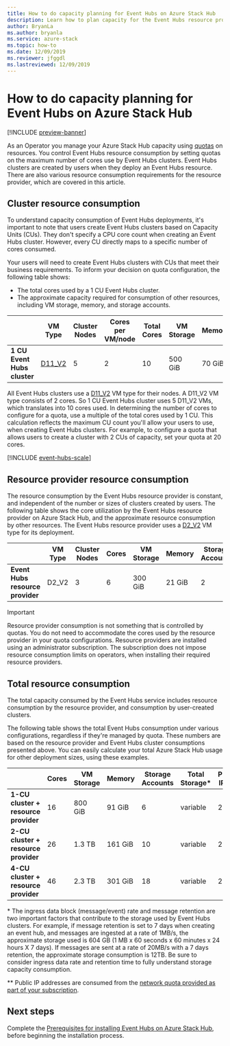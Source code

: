 ```yaml
---
title: How to do capacity planning for Event Hubs on Azure Stack Hub
description: Learn how to plan capacity for the Event Hubs resource provider on Azure Stack Hub. 
author: BryanLa
ms.author: bryanla
ms.service: azure-stack
ms.topic: how-to
ms.date: 12/09/2019
ms.reviewer: jfggdl
ms.lastreviewed: 12/09/2019
---
```


# How to do capacity planning for Event Hubs on Azure Stack Hub

[!INCLUDE [preview-banner](../includes/event-hubs-preview.md)]

As an Operator you manage your Azure Stack Hub capacity using [quotas](azure-stack-quota-types.md) on resources. You control Event Hubs resource consumption by setting quotas on the maximum number of cores use by Event Hubs clusters. Event Hubs clusters are created by users when they deploy an Event Hubs resource. There are also various resource consumption requirements for the resource provider, which are covered in this article.

## Cluster resource consumption

To understand capacity consumption of Event Hubs deployments, it's important to note that users create Event Hubs clusters based on Capacity Units (CUs). They don't specify a CPU core count when creating an Event Hubs cluster. However, every CU directly maps to a specific number of cores consumed. 

Your users will need to create Event Hubs clusters with CUs that meet their business requirements. To inform your decision on quota configuration, the following table shows:
- The total cores used by a 1 CU Event Hubs cluster.
- The approximate capacity required for consumption of other resources, including VM storage, memory, and storage accounts.

| | VM Type | Cluster Nodes | Cores per VM/node | Total Cores | VM Storage | Memory | Storage Accounts | Public IPs |
|-|---------|-------|-------------------|-------------|------------|--------|------------------|---|
| **1 CU Event Hubs cluster** | [D11_V2](../user/azure-stack-vm-sizes.md#mo-dv2) | 5 | 2 | 10 | 500 GiB | 70 GiB | 4 | 1 |

All Event Hubs clusters use a [D11_V2](../user/azure-stack-vm-sizes.md#mo-dv2) VM type for their nodes. A D11_V2 VM type consists of 2 cores. So 1 CU Event Hubs cluster uses 5 D11_V2 VMs, which translates into 10 cores used. In determining the number of cores to configure for a quota, use a multiple of the total cores used by 1 CU. This calculation reflects the maximum CU count you'll allow your users to use, when creating Event Hubs clusters. For example, to configure a quota that allows users to create a cluster with 2 CUs of capacity, set your quota at 20 cores.

[!INCLUDE [event-hubs-scale](../includes/event-hubs-scale.md)]

## Resource provider resource consumption  

The resource consumption by the Event Hubs resource provider is constant, and independent of the number or sizes of clusters created by users. The following table shows the core utilization by the Event Hubs resource provider on Azure Stack Hub, and the approximate resource consumption by other resources. The Event Hubs resource provider uses a [D2_V2](/azure-stack/user/azure-stack-vm-sizes#dv2-series) VM type for its deployment.

|                                  | VM Type | Cluster Nodes | Cores | VM Storage | Memory | Storage Accounts | Public IPs |
|----------------------------------|---------|---------------|-------|------------|--------|------------------|------------|
| **Event Hubs resource provider** | D2_V2   | 3     | 6     | 300 GiB | 21 GiB | 2 | 1 |

> [!IMPORTANT]
> Resource provider consumption is not something that is controlled by quotas. You do not need to accommodate the cores used by the resource provider in your quota configurations. Resource providers are installed using an administrator subscription. The subscription does not impose resource consumption limits on operators, when installing their required resource providers.

## Total resource consumption

The total capacity consumed by the Event Hubs service includes resource consumption by the resource provider, and consumption by user-created clusters.

The following table shows the total Event Hubs consumption under various configurations, regardless if they're managed by quota. These numbers are based on the resource provider and Event Hubs cluster consumptions presented above. You can easily calculate your total Azure Stack Hub usage for other deployment sizes, using these examples.

|                                      | Cores | VM Storage | Memory  | Storage Accounts | Total Storage\* | Public IPs\*\* |
|--------------------------------------|-------|------------|---------|------------------|---------------|------------|
| **1-CU cluster + resource provider** | 16    | 800 GiB    | 91 GiB  | 6                | variable    | 2 |
| **2-CU cluster + resource provider** | 26    | 1.3 TB     | 161 GiB | 10               | variable    | 2 |
| **4-CU cluster + resource provider** | 46    | 2.3 TB     | 301 GiB | 18               | variable    | 2 |

\* The ingress data block (message/event) rate and message retention are two important factors that contribute to the storage used by Event Hubs clusters. For example, if message retention is set to 7 days when creating an event hub, and messages are ingested at a rate of 1MB/s, the approximate storage used is 604 GB (1 MB x 60 seconds x 60 minutes x 24 hours X 7 days). If messages are sent at a rate of 20MB/s with a 7 days retention, the approximate storage consumption is 12TB. Be sure to consider ingress data rate and retention time to fully understand storage capacity consumption.

\*\* Public IP addresses are consumed from the [network quota provided as part of your subscription](azure-stack-quota-types.md#network-quota-types).

## Next steps

Complete the [Prerequisites for installing Event Hubs on Azure Stack Hub](event-hubs-rp-prerequisites.md), before beginning the installation process.





